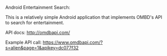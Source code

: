 Android Entertainment Search:

This is a relatively simple Android application that implements OMBD's API to search for entertainment.

API  docs:
http://omdbapi.com/

Example API call:
https://www.omdbapi.com/?s=alien&page=1&apikey=dc077f32
